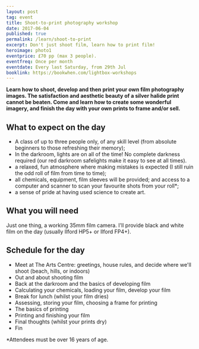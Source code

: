 ```yaml
---
layout: post
tag: event
title: Shoot-to-print photography workshop
date: 2017-06-04
published: true
permalink: /learn/shoot-to-print
excerpt: Don't just shoot film, learn how to print film!
heroimage: photo1
eventprice: £70 pp (max 3 people).
eventfreq: Once per month
eventdate: Every last Saturday, from 29th Jul
booklink: https://bookwhen.com/lightbox-workshops
---
```


**Learn how to shoot, develop and then print your own film photography images. The satisfaction and aesthetic beauty of a silver halide print cannot be beaten. Come and learn how to create some wonderful imagery, and finish the day with your own prints to frame and/or sell.**

## What to expect on the day
- A class of up to three people only, of any skill level (from absolute beginners to those refreshing their memory);
- In the darkroom, lights are on all of the time! No complete darkness required (our red darkroom safelights make it easy to see at all times).
- a relaxed, fun atmosphere where making mistakes is expected (I still ruin the odd roll of film from time to time);
- all chemicals, equipment, film sleeves will be provided; and access to a computer and scanner to scan your favourite shots from your roll*;
- a sense of pride at having used science to create art.

## What you will need

Just one thing, a working 35mm film camera. I'll provide black and white film on the day (usually Ilford HP5+ or Ilford FP4+).

## Schedule for the day

* Meet at The Arts Centre: greetings, house rules, and decide where we'll shoot (beach, hills, or indoors)
* Out and about shooting film
* Back at the darkroom and the basics of developing film
* Calculating your chemicals, loading your film, develop your film
* Break for lunch (whilst your film dries)
* Assessing, storing your film, choosing a frame for printing
* The basics of printing
* Printing and finishing your film
* Final thoughts (whilst your prints dry)
* Fin


*Attendees must be over 16 years of age.
